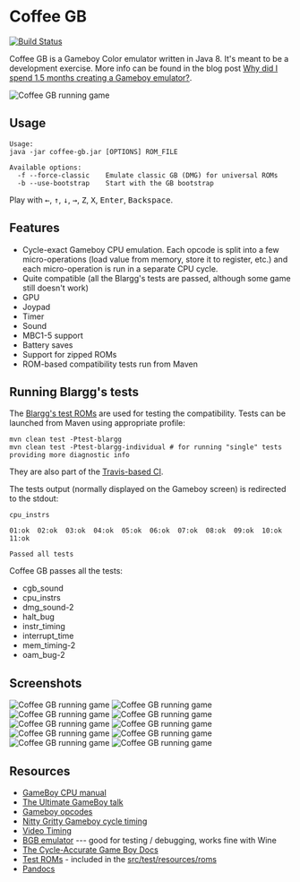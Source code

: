 # Coffee GB

[![Build Status](https://travis-ci.org/trekawek/coffee-gb.svg?branch=master)](https://travis-ci.org/trekawek/coffee-gb)

Coffee GB is a Gameboy Color emulator written in Java 8. It's meant to be a development exercise. More info can be found in the blog post [Why did I spend 1.5 months creating a Gameboy emulator?](http://localhost:4000/2017/02/09/coffee-gb/).

![Coffee GB running game](doc/tetris.gif)

## Usage

    Usage:
    java -jar coffee-gb.jar [OPTIONS] ROM_FILE
    
    Available options:
      -f --force-classic    Emulate classic GB (DMG) for universal ROMs
      -b --use-bootstrap    Start with the GB bootstrap

Play with <kbd>&larr;</kbd>, <kbd>&uarr;</kbd>, <kbd>&darr;</kbd>, <kbd>&rarr;</kbd>, <kbd>Z</kbd>, <kbd>X</kbd>, <kbd>Enter</kbd>, <kbd>Backspace</kbd>.

## Features

* Cycle-exact Gameboy CPU emulation. Each opcode is split into a few micro-operations (load value from memory, store it to register, etc.) and each micro-operation is run in a separate CPU cycle.
* Quite compatible (all the Blargg's tests are passed, although some game still doesn't work)
* GPU
* Joypad
* Timer
* Sound
* MBC1-5 support
* Battery saves
* Support for zipped ROMs
* ROM-based compatibility tests run from Maven

## Running Blargg's tests

The [Blargg's test ROMs](http://gbdev.gg8.se/wiki/articles/Test_ROMs) are used for testing the compatibility. Tests can be launched from Maven using appropriate profile:

    mvn clean test -Ptest-blargg
    mvn clean test -Ptest-blargg-individual # for running "single" tests providing more diagnostic info

They are also part of the [Travis-based CI](https://travis-ci.org/trekawek/coffee-gb).

The tests output (normally displayed on the Gameboy screen) is redirected to the stdout:

```
cpu_instrs

01:ok  02:ok  03:ok  04:ok  05:ok  06:ok  07:ok  08:ok  09:ok  10:ok  11:ok

Passed all tests
```

Coffee GB passes all the tests:

* cgb_sound
* cpu_instrs
* dmg_sound-2
* halt_bug
* instr_timing
* interrupt_time
* mem_timing-2
* oam_bug-2

## Screenshots

![Coffee GB running game](doc/screenshot1.png)
![Coffee GB running game](doc/screenshot2.png)
![Coffee GB running game](doc/screenshot3.png)
![Coffee GB running game](doc/screenshot4.png)
![Coffee GB running game](doc/screenshot5.png)
![Coffee GB running game](doc/screenshot6.png)
![Coffee GB running game](doc/screenshot7.png)
![Coffee GB running game](doc/screenshot8.png)
![Coffee GB running game](doc/screenshot9.png)
![Coffee GB running game](doc/screenshot10.png)

## Resources

* [GameBoy CPU manual](http://marc.rawer.de/Gameboy/Docs/GBCPUman.pdf)
* [The Ultimate GameBoy talk](https://www.youtube.com/watch?v=HyzD8pNlpwI)
* [Gameboy opcodes](http://pastraiser.com/cpu/gameboy/gameboy_opcodes.html)
* [Nitty Gritty Gameboy cycle timing](http://blog.kevtris.org/blogfiles/Nitty%20Gritty%20Gameboy%20VRAM%20Timing.txt)
* [Video Timing](https://github.com/jdeblese/gbcpu/wiki/Video-Timing)
* [BGB emulator](http://bgb.bircd.org/) --- good for testing / debugging, works fine with Wine
* [The Cycle-Accurate Game Boy Docs](https://github.com/AntonioND/giibiiadvance/tree/master/docs)
* [Test ROMs](http://slack.net/~ant/old/gb-tests/) - included in the [src/test/resources/roms](src/test/resources/roms)
* [Pandocs](http://bgb.bircd.org/pandocs.htm)
